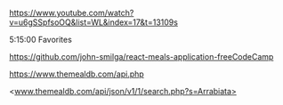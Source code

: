 <https://www.youtube.com/watch?v=u6gSSpfsoOQ&list=WL&index=17&t=13109s>

5:15:00
Favorites

<https://github.com/john-smilga/react-meals-application-freeCodeCamp>

<https://www.themealdb.com/api.php>

<www.themealdb.com/api/json/v1/1/search.php?s=Arrabiata>
